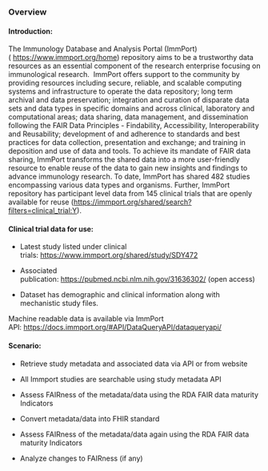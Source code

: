 ### Overview

#### Introduction:

The Immunology Database and Analysis Portal
(ImmPort)( <https://www.immport.org/home>) repository aims to be a
trustworthy data resources as an essential component of the research
enterprise focusing on immunological research.  ImmPort offers support
to the community by providing resources including secure, reliable, and
scalable computing systems and infrastructure to operate the data
repository; long term archival and data preservation; integration and
curation of disparate data sets and data types in specific domains and
across clinical, laboratory and computational areas; data sharing, data
management, and dissemination following the FAIR Data Principles -
Findability, Accessibility, Interoperability and Reusability;
development of and adherence to standards and best practices for data
collection, presentation and exchange; and training in deposition and
use of data and tools. To achieve its mandate of FAIR data sharing,
ImmPort transforms the shared data into a more user-friendly resource to
enable reuse of the data to gain new insights and findings to advance
immunology research. To date, ImmPort has shared 482 studies
encompassing various data types and organisms. Further, ImmPort
repository has participant level data from 145 clinical trials that are
openly available for reuse
(<https://immport.org/shared/search?filters=clinical_trial:Y>).

#### Clinical trial data for use:

  - Latest study listed under clinical
    trials: <https://www.immport.org/shared/study/SDY472>

  - Associated
    publication: <https://pubmed.ncbi.nlm.nih.gov/31636302/> (open
    access)

  - Dataset has demographic and clinical information along with
    mechanistic study files.

Machine readable data is available via ImmPort
API: <https://docs.immport.org/#API/DataQueryAPI/dataqueryapi/>

#### Scenario:

  - Retrieve study metadata and associated data via API or from website

  - All Immport studies are searchable using study metadata API

  - Assess FAIRness of the metadata/data using the RDA FAIR data
    maturity Indicators

  - Convert metadata/data into FHIR standard

  - Assess FAIRness of the metadata/data again using the RDA FAIR data
    maturity Indicators

  - Analyze changes to FAIRness (if any)
